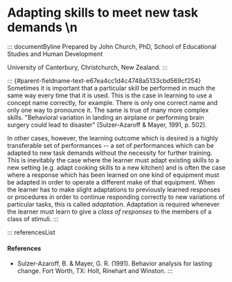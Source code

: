 # Adapting skills to meet new task demands \n

::: documentByline
Prepared by John Church, PhD, School of Educational Studies and Human
Development

University of Canterbury, Christchurch, New Zealand.
:::

::: {#parent-fieldname-text-e67ea4cc1d4c4748a5133cbd569cf254}
Sometimes it is important that a particular skill be performed in much
the same way every time that it is used. This is the case in learning to
use a concept name correctly, for example. There is only one correct
name and only one way to pronounce it. The same is true of many more
complex skills. "Behavioral variation in landing an airplane or
performing brain surgery could lead to disaster" (Sulzer-Azaroff &
Mayer, 1991, p. 502).

In other cases, however, the learning outcome which is desired is a
highly transferable set of performances -- a set of performances which
can be adapted to new task demands without the necessity for further
training. This is inevitably the case where the learner must adapt
existing skills to a new setting (e.g. adapt cooking skills to a new
kitchen) and is often the case where a response which has been learned
on one kind of equipment must be adapted in order to operate a different
make of that equipment. When the learner has to make slight adaptations
to previously learned responses or procedures in order to continue
responding correctly to new variations of particular tasks, this is
called *adaptation*. Adaptation is required whenever the learner must
learn to give a *class of responses* to the members of a class of
stimuli.
:::

::: referencesList
#### References

-   Sulzer-Azaroff, B. & Mayer, G. R. (1991). Behavior analysis for
    lasting change. Fort Worth, TX: Holt, Rinehart and Winston.
:::
